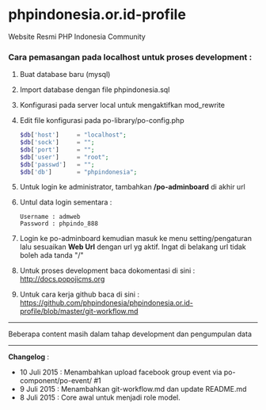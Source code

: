 # phpindonesia.or.id-profile
Website Resmi PHP Indonesia Community

### Cara pemasangan pada localhost untuk proses development :

1. Buat database baru (mysql)
2. Import database dengan file phpindonesia.sql
3. Konfigurasi pada server local untuk mengaktifkan mod_rewrite
4. Edit file konfigurasi pada po-library/po-config.php

	```php
	$db['host']		= "localhost";
	$db['sock']		= "";
	$db['port']		= "";
	$db['user']		= "root";
	$db['passwd']	= "";
	$db['db']		= "phpindonesia";
	```

5. Untuk login ke administrator, tambahkan **/po-adminboard** di akhir url
6. Untul data login sementara :

	```
	Username : admweb
	Password : phpindo_888
	```

7. Login ke po-adminboard kemudian masuk ke menu setting/pengaturan lalu sesuaikan **Web Url** dengan url yg aktif. Ingat di belakang url tidak boleh ada tanda "/"

8. Untuk proses development baca dokomentasi di sini : http://docs.popojicms.org

9. Untuk cara kerja github baca di sini : https://github.com/phpindonesia/phpindonesia.or.id-profile/blob/master/git-workflow.md

---

Beberapa content masih dalam tahap development dan pengumpulan data

---

**Changelog** :

* 10 Juli 2015 : Menambahkan upload facebook group event via po-component/po-event/ #1
* 9 Juli 2015 : Menambahkan git-workflow.md dan update README.md
* 8 Juli 2015 : Core awal untuk menjadi role model.
